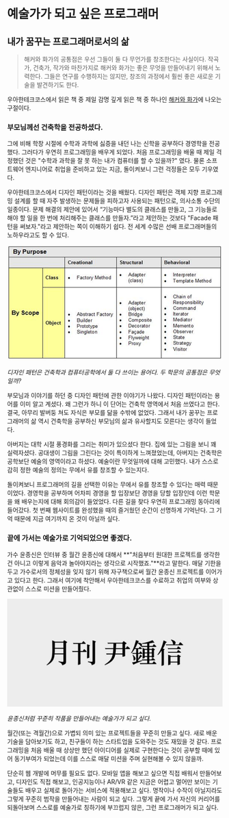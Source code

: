 # 예술가가 되고 싶은 프로그래머
## 내가 꿈꾸는 프로그래머로서의 삶

> 해커와 화가의 공통점은 우선 그들이 둘 다 무언가를 창조한다는 사실이다. 작곡가, 건축가, 작가와 마찬가지로 해커와 화가는 좋은 무엇을 만들어내기 위해서 노력한다. 그들은 연구를 수행하지는 않지만, 창조의 과정에서 훨씬 좋은 새로운 기술을 발견하기도 한다.

우아한테크코스에서 읽은 책 중 제일 감명 깊게 읽은 책 중 하나인 [해커와 화가](https://www.hanbit.co.kr/store/books/look.php?p_code=B6957684739)에 나오는 구절이다.

### 부모님께선 건축학을 전공하셨다. 

그에 비해 학창 시절에 수학과 과학에 싫증을 내던 나는 신학을 공부하다 경영학을 전공했다. 그러다가 우연히 프로그래밍을 배우게 되었다. 처음 프로그래밍을 배울 때 제일 걱정했던 것은 "수학과 과학을 잘 못 하는 내가 컴퓨터를 할 수 있을까?" 였다. 물론 소프트웨어 엔지니어로 취업을 준비하고 있는 지금, 돌이켜보니 그런 걱정들은 모두 기우였다.

우아한테크코스에서 디자인 패턴이라는 것을 배웠다. 디자인 패턴은 객체 지향 프로그래밍 설계를 할 때 자주 발생하는 문제들을 피하고자 사용되는 패턴으로, 의사소통 수단의 일종이다. 문제 해결의 제안에 있어서 “기능마다 별도의 클래스를 만들고, 그 기능들로 해야 할 일을 한 번에 처리해주는 클래스를 만들자.”라고 제안하는 것보다 "Facade 패턴을 써보자."라고 제안하는 쪽이 이해하기 쉽다. 전 세계 수많은 선배 프로그래머들의 노하우라고도 할 수 있다.

![](./img/design_patterns.png)

*디자인 패턴은 건축학과 컴퓨터공학에서 둘 다 쓰이는 용어다. 두 학문의 공통점은 무엇일까?*

부모님과 이야기를 하던 중 디자인 패턴에 관한 이야기가 나왔다. 디자인 패턴이라는 용어를 이미 알고 계셨다. 왜 그런가 하니 이 단어는 건축학 영역에서 처음 쓰였다고 한다. 결국, 아무리 발버둥 쳐도 자식은 부모를 닮을 수밖에 없었다. 그래서 내가 꿈꾸는 프로그래머의 삶 역시 건축학을 공부하신 부모님의 삶과 유사할지도 모른다는 생각이 들었다.

아버지는 대학 시절 풍경화를 그리는 취미가 있으셨다 한다. 집에 있는 그림을 보니 꽤 실력자셨다. 공대생이 그림을 그린다는 것이 특이하게 느껴졌었는데, 아버지는 건축학은 공학보단 예술의 영역이라고 하셨다. 예술이란 무엇일까에 대해 고민했다. 내가 스스로 감히 정한 예술의 정의는 무에서 유를 창조할 수 있는지다.

돌이켜보니 프로그래머의 길을 선택한 이유는 무에서 유를 창조할 수 있다는 매력 때문이었다. 경영학을 공부하며 어차피 경영을 할 입장보단 경영을 당할 입장인데 이런 학문을 왜 배우는지에 대해 회의감이 들었었다. 다른 길을 찾다 우연히 프로그래밍 동아리에 들어갔다. 첫 번째 웹사이트를 완성했을 때의 즐거웠던 순간이 선명하게 기억난다. 그 기억 때문에 지금 여기까지 온 것이 아닐까 싶다.

### 끝에 가서는 예술가로 기억되었으면 좋겠다.

가수 윤종신은 인터뷰 중 월간 윤종신에 대해서 **"처음부터 원대한 프로젝트를 생각한 건 아니고 이렇게 음악과 놀아야지라는 생각으로 시작했죠."**라고 말한다. 매달 기한을 두고 가수로서의 정체성을 잊지 않기 위해 자구책으로써 월간 윤종신 프로젝트를 이어가고 있다고 한다. 그래서 여기에 착안해서 우아한테크코스를 수료하고 취업의 여부와 상관없이 스스로 미션을 만들어줬다.

![](./img/yoon.jpg)

*윤종신처럼 꾸준히 작품을 만들어내는 예술가가 되고 싶다.*

월간(또는 격월간)으로 가볍되 의미 있는 프로젝트들을 꾸준히 만들고 싶다. 새로 배운 기술을 담아보기도 하고, 친구들이 하는 스타트업을 도와주는 것도 재밌을 것 같다. 프로그래밍을 처음 배울 때 상상만 했던 아이디어를 실제로 구현한다는 것이 공부할 때에 있어 동기부여가 되었는데 이를 스스로 매달 미션을 주며 실현해볼 수 있지 않을까.

단순히 웹 개발에 머무를 필요도 없다. 모바일 앱을 해보고 싶으면 직접 배워서 만들어보고, 디자인도 직접 해보고, 인공지능이나 AR/VR 같은 지금은 어렵고 멀어만 보이는 기술들도 배우고 실제로 돌아가는 서비스에 적용해보고 싶다. 명작이나 수작이 아닐지라도 그렇게 꾸준히 범작을 만들어내는 사람이 되고 싶다. 그렇게 끝에 가서 자신의 커리어를 되돌아보며 스스로를 예술가로 칭하기에 부끄럽지 않은, 그런 프로그래머가 되고 싶다.